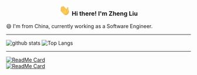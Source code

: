 <!-- Heading -->
<h3 align="center"><img src = "pic/wave.gif" width = 30px> Hi there! I'm Zheng Liu</h3>

😄 I'm from China, currently working as a Software Engineer.  

---

![github stats](https://github-readme-stats.vercel.app/api?username=ZhengLiu97&theme=radical&show_icons=true&hide=issues)
![Top Langs](https://github-readme-stats.vercel.app/api/top-langs/?username=ZhengLiu97&hide=javascript,html&theme=radical)   

--- 

[![ReadMe Card](https://github-readme-stats.vercel.app/api/pin/?username=ZhengLiu97&repo=BrainViewer&theme=dracula)](https://github.com/ZhengLiu97/BrainViewer)  
[![ReadMe Card](https://github-readme-stats.vercel.app/api/pin/?username=ZhengLiu97&repo=iEEGTool&theme=dracula)](https://github.com/ZhengLiu97/iEEGTool)  


